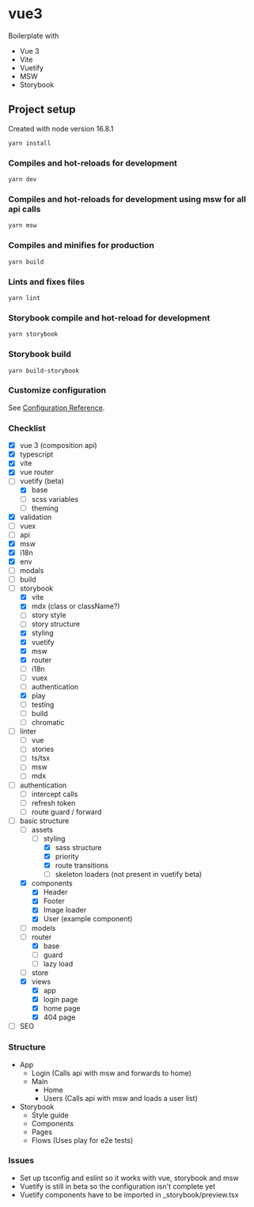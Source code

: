 # vue3

Boilerplate with
- Vue 3
- Vite
- Vuetify
- MSW
- Storybook

## Project setup

Created with node version 16.8.1
```
yarn install
```

### Compiles and hot-reloads for development
```
yarn dev
```

### Compiles and hot-reloads for development using msw for all api calls
```
yarn msw
```

### Compiles and minifies for production
```
yarn build
```

### Lints and fixes files
```
yarn lint
```

### Storybook compile and hot-reload for development
```
yarn storybook
```

### Storybook build
```
yarn build-storybook
```
### Customize configuration
See [Configuration Reference](https://cli.vuejs.org/config/).

### Checklist

- [x] vue 3 (composition api)
- [x] typescript
- [x] vite
- [x] vue router
- [ ] vuetify (beta)
  - [x] base
  - [ ] scss variables
  - [ ] theming
- [x] validation
- [ ] vuex
- [ ] api
- [x] msw
- [x] i18n
- [x] env
- [ ] modals
- [ ] build
- [ ] storybook
  - [x] vite
  - [x] mdx (class or className?)
  - [ ] story style
  - [ ] story structure
  - [x] styling
  - [x] vuetify
  - [x] msw
  - [x] router
  - [ ] i18n
  - [ ] vuex
  - [ ] authentication
  - [x] play
  - [ ] testing
  - [ ] build
  - [ ] chromatic
- [ ] linter
  - [ ] vue
  - [ ] stories
  - [ ] ts/tsx
  - [ ] msw
  - [ ] mdx
- [ ] authentication
  - [ ] intercept calls
  - [ ] refresh token
  - [ ] route guard / forward
- [ ] basic structure
  - [ ] assets
    - [ ] styling
      - [x] sass structure
      - [x] priority
      - [x] route transitions
      - [ ] skeleton loaders (not present in vuetify beta)
  - [x] components
    - [x] Header
    - [x] Footer
    - [x] Image loader
    - [x] User (example component)
  - [ ] models
  - [ ] router
    - [x] base
    - [ ] guard
    - [ ] lazy load
  - [ ] store
  - [x] views
    - [x] app
    - [x] login page
    - [x] home page
    - [x] 404 page
- [ ] SEO

### Structure
- App
  - Login (Calls api with msw and forwards to home)
  - Main
    - Home
    - Users (Calls api with msw and loads a user list)
- Storybook
  - Style guide
  - Components
  - Pages
  - Flows (Uses play for e2e tests)
### Issues
- Set up tsconfig and eslint so it works with vue, storybook and msw
- Vuetify is still in beta so the configuration isn't complete yet
- Vuetify components have to be imported in _storybook/preview.tsx